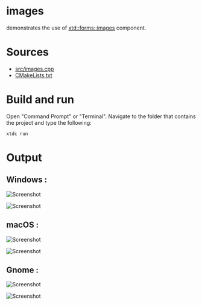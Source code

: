 # images

demonstrates the use of [xtd::forms::images](../../../../src/xtd.forms/include/xtd/forms/images.h) component.

# Sources

* [src/images.cpp](src/images.cpp)
* [CMakeLists.txt](CMakeLists.txt)

# Build and run

Open "Command Prompt" or "Terminal". Navigate to the folder that contains the project and type the following:

```shell
xtdc run
```

# Output

## Windows :

![Screenshot](../../../../docs/pictures/examples/components/images_w.png)

![Screenshot](../../../../docs/pictures/examples/components/images_wd.png)

## macOS :

![Screenshot](../../../../docs/pictures/examples/components/images_m.png)

![Screenshot](../../../../docs/pictures/examples/components/images_md.png)

## Gnome :

![Screenshot](../../../../docs/pictures/examples/components/images_g.png)

![Screenshot](../../../../docs/pictures/examples/components/images_gd.png)

